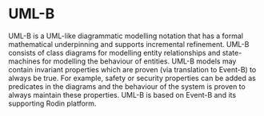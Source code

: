 # UML-B


UML-B is a UML-like diagrammatic modelling notation that has a formal mathematical underpinning and supports incremental refinement. UML-B consists of class diagrams for modelling entity relationships and state-machines for modelling the behaviour of entities. UML-B models may contain invariant properties which are proven (via translation to Event-B) to always be true. For example, safety or security properties can be added as predicates in the diagrams and the behaviour of the system is proven to always maintain these properties. UML-B is based on Event-B and its supporting Rodin platform.
<!-- if you want to reference to another md, the path can be written in the format of relative path under the circumstance of file system.
click here： [demo1.md](./demo1.md)。 -->
<!-- 
the same is to image.
![](./img/brhtqqzh.jpeg)

# demo for math typesetting（katex）

$E = mc^2$

$$x = a_{1}^n + a_{2}^n + a_{3}^n$$

$$\sqrt[3]{X}$$
$$\sqrt{5 - x}$$ -->
